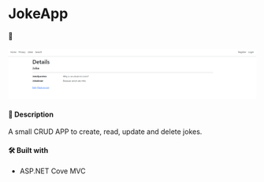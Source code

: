 # JokeApp

#### 🧪
![Image](demo.png)

#### 📝 Description
A small CRUD APP to create, read, update and delete jokes.  

#### 🛠️ Built with
 * ASP.NET Cove MVC
